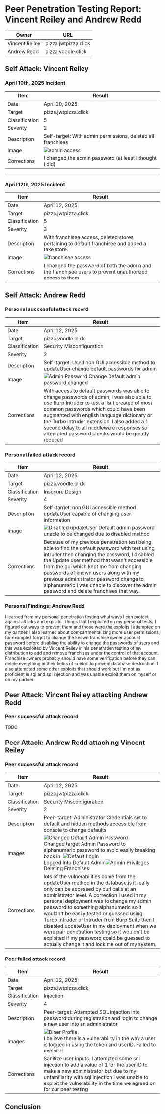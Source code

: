 # Peer Penetration Testing Report: Vincent Reiley and Andrew Redd

| Owner | URL |
|------|--------|
| Vincent Reiley | pizza.jwtpizza.click |
| Andrew Redd | pizza.voodle.click |

## Self Attack: Vincent Reiley

### April 10th, 2025 Incident

| Item | Result |
|------|--------|
| Date | April 10, 2025 |
| Target | pizza.jwtpizza.click |
| Classification | 5 |
| Severity | 2 |
| Description | Self-target: With admin permissions, deleted all franchises |
| Image | ![admin access](admin.png) |
| Corrections | I changed the admin password (at least I thought I did) |

---

### April 12th, 2025 Incident

| Item | Result |
|------|--------|
| Date | April 12, 2025 |
| Target | pizza.jwtpizza.click |
| Classification | 5 |
| Severity | 3 |
| Description | With franchisee access, deleted stores pertaining to default franchisee and added a fake store. |
| Image | ![franchisee access](franchisee.png) |
| Corrections | I changed the password of both the admin and the franchisee users to prevent unauthorized access to them |

## Self Attack: Andrew Redd

### Personal successful attack record

| Item | Result |
|------|--------|
| Date | April 12, 2025 |
| Target | pizza.voodle.click |
| Classification | Security Misconfiguration |
| Severity | 2 |
| Description | Self-target: Used non GUI accessible method to updateUser change default passwords for admin |
| Image | ![Admin Password Change](PersonalChangingAdminPassword.png) Default admin password changed|
| Corrections | With access to default passwords was able to change passwords of admin, I was also able to use Burp Intruder to test a list I created of most common passwords which could have been augmented with english language dictionary or the Turbo intruder extension. I also added a 1 second delay to all middleware responses so attempted password checks would be greatly reduced |

### Personal failed attack record

| Item | Result |
|------|--------|
| Date | April 12, 2025 |
| Target | pizza.voodle.click |
| Classification | Insecure Design |
| Severity | 4 |
| Description | Self-target: non GUI accessible method updateUser capable of changing user information |
| Image | ![Disabled updateUser](PersonalDisabled_updateUser.png) Default admin password unable to be changed due to disabled method|
| Corrections | Because of my previous penetration test being able to find the default password with test using intruder then changing the password, I disabled the Update user method that wasn't accessible from the gui which kept me from changing passwords of known users along with my previous administrator password change to alphanumeric I was unable to discover the admin password and delete franchises that way. |

### Personal Findings: Andrew Redd

I learned from my personal penetration testing what ways I can protect against attacks and exploits. Things that I exploited on my personal tests, I figured out ways to prevent them and those were the exploits I attempted on my partner. I also learned about compartmentalizing more user permissions, for example I forgot to change the known franchise owner account password before disabling the ability to change the passwords of users and this was exploited by Vincent Reiley in his penetration testing of my distribution to add and remove franchises under the control of that account. Franchise owners probably should have some verification before they can delete everything in their fields of control to prevent database destruction. I also attempted some other exploits that should work but
 I'm not as proficient in sql and sql injection and was unable exploit them on myself or on my partner.

## Peer Attack: Vincent Reiley attacking Andrew Redd

### Peer successful attack record

TODO

## Peer Attack: Andrew Redd attaching Vincent Reiley

### Peer successful attack record

| Item           | Result                                                                         |
| -------------- | ------------------------------------------------------------------------------ |
| Date           | April 12, 2025                                                                 |
| Target         | pizza.jwtpizza.click                                                           |
| Classification | Security Misconfiguration                                                      |
| Severity       | 2                                                                              |
| Description    | Peer-target: Administrator Credentials set to default and hidden methods accessible from console to change defaults|
| Images         | ![Changed Default Admin Password](PeerChangingAdminPassword.png) <br/> Changed target Admin Password to alphanumeric password to avoid easily breaking back in. ![Default Login](PeerDefaultLogin.png) <br/> Logged Into Default Admin![Admin Privileges](PeerAdminRemovingFranchise.png) <br/> Deleting Franchises|
| Corrections    | lots of the vulnerabilities come from the updateUser method in the database.js it really only can be accessed by curl calls at an administrator level. A correction I used in my personal deployment was to change my admin password to something alphanumeric so it wouldn't be easily tested or guessed using Turbo Intruder or Intruder from Burp Suite then I disabled updateUser in my deployment when we were pair penetration testing so it wouldn't be exploited if my password could be guessed to actually change it and lock me out of my system.|

### Peer failed attack record

| Item           | Result                                                                         |
| -------------- | ------------------------------------------------------------------------------ |
| Date           | April 12, 2025                                                                 |
| Target         | pizza.jwtpizza.click                                                           |
| Classification | Injection                                                                      |
| Severity       | 4                                                                              |
| Description    | Peer-target: Attempted SQL injection into password during registration and login to change a new user into an administrator|
| Images         | ![Diner Profile](PeerFailedRoleChange.png) <br/> I believe there is a vulnerability in the way a user is logged in using the token and userID. Failed to exploit it|
| Corrections    | Sanitize user inputs. I attempted some sql injection to add a value of 1 for the user ID to make a new administrator but due to my unfamiliarity with sql injection I was unable to exploit the vulnerability in the time we agreed on for our peer testing|

## Conclusion